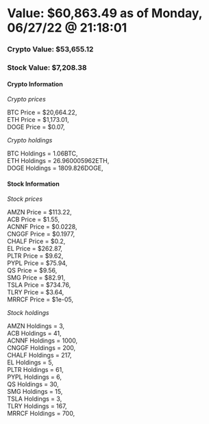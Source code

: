 # Value: $60,863.49 as of Monday, 06/27/22 @ 21:18:01 

### Crypto Value: $53,655.12

### Stock Value: $7,208.38

#### Crypto Information 
*Crypto prices* 

BTC Price = $20,664.22,  
ETH Price = $1,173.01,  
DOGE Price = $0.07,  


*Crypto holdings* 

BTC Holdings = 1.06BTC,  
ETH Holdings = 26.960005962ETH,  
DOGE Holdings = 1809.826DOGE,  


#### Stock Information 

*Stock prices* 

AMZN Price = $113.22,  
ACB Price = $1.55,  
ACNNF Price = $0.0228,  
CNGGF Price = $0.1977,  
CHALF Price = $0.2,  
EL Price = $262.87,  
PLTR Price = $9.62,  
PYPL Price = $75.94,  
QS Price = $9.56,  
SMG Price = $82.91,  
TSLA Price = $734.76,  
TLRY Price = $3.64,  
MRRCF Price = $1e-05,  


*Stock holdings* 

AMZN Holdings = 3,  
ACB Holdings = 41,  
ACNNF Holdings = 1000,  
CNGGF Holdings = 200,  
CHALF Holdings = 217,  
EL Holdings = 5,  
PLTR Holdings = 61,  
PYPL Holdings = 6,  
QS Holdings = 30,  
SMG Holdings = 15,  
TSLA Holdings = 3,  
TLRY Holdings = 167,  
MRRCF Holdings = 700,  


